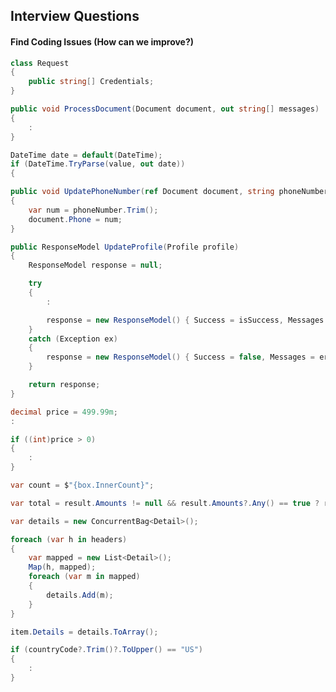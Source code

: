 ## Interview Questions
#### Find Coding Issues (How can we improve?)

``` csharp
class Request
{
    public string[] Credentials;
}
```
``` csharp
public void ProcessDocument(Document document, out string[] messages)
{
    :
}
```
``` csharp
DateTime date = default(DateTime);
if (DateTime.TryParse(value, out date))
{
```
``` csharp
public void UpdatePhoneNumber(ref Document document, string phoneNumber)
{
    var num = phoneNumber.Trim();
    document.Phone = num;
}
```
``` csharp
public ResponseModel UpdateProfile(Profile profile)
{
    ResponseModel response = null;

    try
    {
        :

        response = new ResponseModel() { Success = isSuccess, Messages = messages };
    }
    catch (Exception ex)
    {
        response = new ResponseModel() { Success = false, Messages = errorMessages };
    }

    return response;
}
```
``` csharp
decimal price = 499.99m;
:

if ((int)price > 0)
{
    :
}
```
``` csharp
var count = $"{box.InnerCount}";
```
``` csharp
var total = result.Amounts != null && result.Amounts?.Any() == true ? result.Amounts?.Sum() : 0;
```
``` csharp
var details = new ConcurrentBag<Detail>();

foreach (var h in headers)
{
	var mapped = new List<Detail>();
	Map(h, mapped);
	foreach (var m in mapped)
	{
		details.Add(m);
	}
}

item.Details = details.ToArray();

```
``` csharp
if (countryCode?.Trim()?.ToUpper() == "US")
{
    :
}
```


